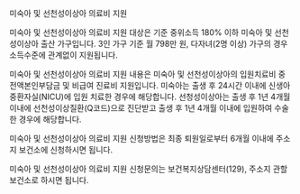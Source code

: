 미숙아 및 선천성이상아 의료비 지원

미숙아 및 선천성이상아 의료비 지원 대상은 기준 중위소득 180% 이하 미숙아 및 선천성이상아 출산 가구입니다.
3인 가구 기준 월 798만 원, 다자녀(2명 이상) 가구의 경우 소득수준에 관계없이 지원됩니다.

미숙아 및 선천성이상아 의료비 지원 내용은 미숙아 및 선천성이상아의 입원치료비 중 전액본인부담금 및 비급여 진료비 지원입니다. 미숙아는 출생 후 24시간 이내에 신생아중환자실(NICU)에 입원 치료한 경우에 해당합니다.
선청성이상아는 출생 후 1년 4개월 이내에 선천성이상질환(Q코드)으로 진단받고 출생 후 1년 4개월 이내에 입원하여 수술한 경우에 해당합니다.

미숙아 및 선천성이상아 의료비 지원 신청방법은 최종 퇴원일로부터 6개월 이내에 주소지 보건소에 신청하시면 됩니다.

미숙아 및 선천성이상아 의료비 지원 신청문의는 보건복지상담센터(129), 주소지 관할 보건소로 하시면 됩니다.